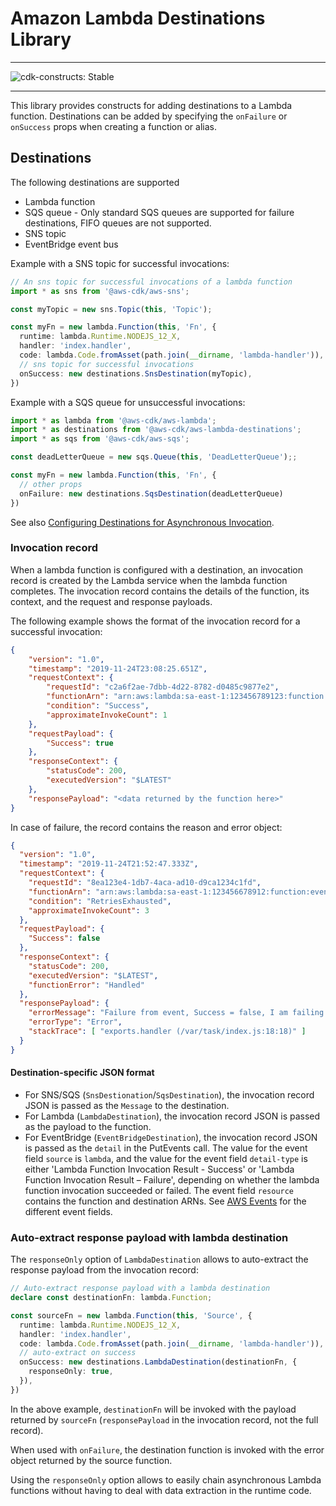 # Amazon Lambda Destinations Library
<!--BEGIN STABILITY BANNER-->

---

![cdk-constructs: Stable](https://img.shields.io/badge/cdk--constructs-stable-success.svg?style=for-the-badge)

---

<!--END STABILITY BANNER-->

This library provides constructs for adding destinations to a Lambda function.
Destinations can be added by specifying the `onFailure` or `onSuccess` props when creating a function or alias.

## Destinations

The following destinations are supported

* Lambda function
* SQS queue - Only standard SQS queues are supported for failure destinations, FIFO queues are not supported.
* SNS topic
* EventBridge event bus

Example with a SNS topic for successful invocations:

```ts
// An sns topic for successful invocations of a lambda function
import * as sns from '@aws-cdk/aws-sns';

const myTopic = new sns.Topic(this, 'Topic');

const myFn = new lambda.Function(this, 'Fn', {
  runtime: lambda.Runtime.NODEJS_12_X,
  handler: 'index.handler',
  code: lambda.Code.fromAsset(path.join(__dirname, 'lambda-handler')),
  // sns topic for successful invocations
  onSuccess: new destinations.SnsDestination(myTopic),
})
```

Example with a SQS queue for unsuccessful invocations:

```ts
import * as lambda from '@aws-cdk/aws-lambda';
import * as destinations from '@aws-cdk/aws-lambda-destinations';
import * as sqs from '@aws-cdk/aws-sqs';

const deadLetterQueue = new sqs.Queue(this, 'DeadLetterQueue');;

const myFn = new lambda.Function(this, 'Fn', {
  // other props
  onFailure: new destinations.SqsDestination(deadLetterQueue)
})
```

See also [Configuring Destinations for Asynchronous Invocation](https://docs.aws.amazon.com/lambda/latest/dg/invocation-async.html#invocation-async-destinations).

### Invocation record

When a lambda function is configured with a destination, an invocation record is created by the Lambda service
when the lambda function completes. The invocation record contains the details of the function, its context, and
the request and response payloads.

The following example shows the format of the invocation record for a successful invocation:

```json
{
	"version": "1.0",
	"timestamp": "2019-11-24T23:08:25.651Z",
	"requestContext": {
		"requestId": "c2a6f2ae-7dbb-4d22-8782-d0485c9877e2",
		"functionArn": "arn:aws:lambda:sa-east-1:123456789123:function:event-destinations:$LATEST",
		"condition": "Success",
		"approximateInvokeCount": 1
	},
	"requestPayload": {
		"Success": true
	},
	"responseContext": {
		"statusCode": 200,
		"executedVersion": "$LATEST"
	},
	"responsePayload": "<data returned by the function here>"
}
```

In case of failure, the record contains the reason and error object:

```json
{
  "version": "1.0",
  "timestamp": "2019-11-24T21:52:47.333Z",
  "requestContext": {
    "requestId": "8ea123e4-1db7-4aca-ad10-d9ca1234c1fd",
    "functionArn": "arn:aws:lambda:sa-east-1:123456678912:function:event-destinations:$LATEST",
    "condition": "RetriesExhausted",
    "approximateInvokeCount": 3
  },
  "requestPayload": {
    "Success": false
  },
  "responseContext": {
    "statusCode": 200,
    "executedVersion": "$LATEST",
    "functionError": "Handled"
  },
  "responsePayload": {
    "errorMessage": "Failure from event, Success = false, I am failing!",
    "errorType": "Error",
    "stackTrace": [ "exports.handler (/var/task/index.js:18:18)" ]
  }
}
```

#### Destination-specific JSON format

* For SNS/SQS (`SnsDestionation`/`SqsDestination`), the invocation record JSON is passed as the `Message` to the destination.
* For Lambda (`LambdaDestination`), the invocation record JSON is passed as the payload to the function.
* For EventBridge (`EventBridgeDestination`), the invocation record JSON is passed as the `detail` in the PutEvents call.
The value for the event field `source` is `lambda`, and the value for the event field `detail-type`
is either 'Lambda Function Invocation Result - Success' or 'Lambda Function Invocation Result – Failure',
depending on whether the lambda function invocation succeeded or failed. The event field `resource`
contains the function and destination ARNs. See [AWS Events](https://docs.aws.amazon.com/eventbridge/latest/userguide/aws-events.html)
for the different event fields.

### Auto-extract response payload with lambda destination

The `responseOnly` option of `LambdaDestination` allows to auto-extract the response payload from the
invocation record:

```ts
// Auto-extract response payload with a lambda destination
declare const destinationFn: lambda.Function;

const sourceFn = new lambda.Function(this, 'Source', {
  runtime: lambda.Runtime.NODEJS_12_X,
  handler: 'index.handler',
  code: lambda.Code.fromAsset(path.join(__dirname, 'lambda-handler')),
  // auto-extract on success
  onSuccess: new destinations.LambdaDestination(destinationFn, {
    responseOnly: true,
  }),
})
```

In the above example, `destinationFn` will be invoked with the payload returned by `sourceFn`
(`responsePayload` in the invocation record, not the full record).

When used with `onFailure`, the destination function is invoked with the error object returned
by the source function.

Using the `responseOnly` option allows to easily chain asynchronous Lambda functions without
having to deal with data extraction in the runtime code.
